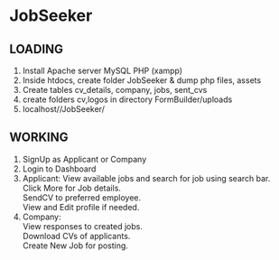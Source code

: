 # JobSeeker  
## LOADING  
1. Install Apache server MySQL PHP (xampp) 
2. Inside htdocs, create folder JobSeeker & dump php files, assets
3. Create tables cv_details, company, jobs, sent_cvs 
4. create folders cv,logos in directory FormBuilder/uploads  
5. localhost//JobSeeker/

## WORKING
1. SignUp as Applicant or Company  
2. Login to Dashboard  
3. Applicant:
  View available jobs and search for job using search bar.  
  Click More for Job details.  
  SendCV to preferred employee.  
  View and Edit profile if needed.  
4. Company:  
  View responses to created jobs.  
  Download CVs of applicants.  
  Create New Job for posting.  
   
